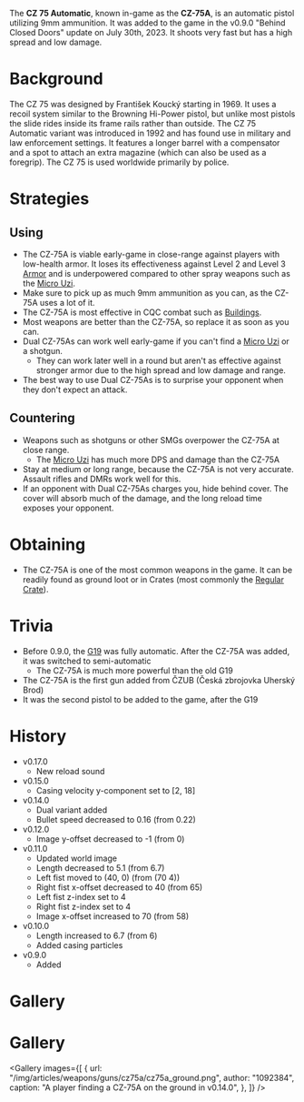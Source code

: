 The **CZ 75 Automatic**, known in-game as the **CZ-75A**, is an automatic pistol utilizing 9mm ammunition. It was added to the game in the v0.9.0 "Behind Closed Doors" update on July 30th, 2023. It shoots very fast but has a high spread and low damage.

# Background

The CZ 75 was designed by František Koucký starting in 1969. It uses a recoil system similar to the Browning Hi-Power pistol, but unlike most pistols the slide rides inside its frame rails rather than outside. The CZ 75 Automatic variant was introduced in 1992 and has found use in military and law enforcement settings. It features a longer barrel with a compensator and a spot to attach an extra magazine (which can also be used as a foregrip). The CZ 75 is used worldwide primarily by police.

# Strategies

## Using

- The CZ-75A is viable early-game in close-range against players with low-health armor. It loses its effectiveness against Level 2 and Level 3 [Armor](/equipment/armor) and is underpowered compared to other spray weapons such as the [Micro Uzi](/weapons/guns/micro_uzi).
- Make sure to pick up as much 9mm ammunition as you can, as the CZ-75A uses a lot of it.
- The CZ-75A is most effective in CQC combat such as [Buildings](/buildings).
- Most weapons are better than the CZ-75A, so replace it as soon as you can.
- Dual CZ-75As can work well early-game if you can't find a [Micro Uzi](/weapons/guns/micro_uzi) or a shotgun.
  - They can work later well in a round but aren't as effective against stronger armor due to the high spread and low damage and range.
- The best way to use Dual CZ-75As is to surprise your opponent when they don't expect an attack.

## Countering

- Weapons such as shotguns or other SMGs overpower the CZ-75A at close range.
  - The [Micro Uzi](/weapons/guns/micro_uzi) has much more DPS and damage than the CZ-75A
- Stay at medium or long range, because the CZ-75A is not very accurate. Assault rifles and DMRs work well for this.
- If an opponent with Dual CZ-75As charges you, hide behind cover. The cover will absorb much of the damage, and the long reload time exposes your opponent.

# Obtaining

- The CZ-75A is one of the most common weapons in the game. It can be readily found as ground loot or in Crates (most commonly the [Regular Crate](/obstacles/regular_crate)).

# Trivia

- Before 0.9.0, the [G19](/weapons/guns/g19) was fully automatic. After the CZ-75A was added, it was switched to semi-automatic
  - The CZ-75A is much more powerful than the old G19
- The CZ-75A is the first gun added from ČZUB (Česká zbrojovka Uherský Brod)
- It was the second pistol to be added to the game, after the G19

# History

- v0.17.0
  - New reload sound
- v0.15.0
  - Casing velocity y-component set to [2, 18]
- v0.14.0
  - Dual variant added
  - Bullet speed decreased to 0.16 (from 0.22)
- v0.12.0
  - Image y-offset decreased to -1 (from 0)
- v0.11.0
  - Updated world image
  - Length decreased to 5.1 (from 6.7)
  - Left fist moved to (40, 0) (from (70 4))
  - Right fist x-offset decreased to 40 (from 65)
  - Left fist z-index set to 4
  - Right fist z-index set to 4
  - Image x-offset increased to 70 (from 58)
- v0.10.0
  - Length increased to 6.7 (from 6)
  - Added casing particles
- v0.9.0
  - Added

# Gallery

# Gallery

<Gallery
  images={[
    {
      url: "/img/articles/weapons/guns/cz75a/cz75a_ground.png",
      author: "1092384",
      caption: "A player finding a CZ-75A on the ground in v0.14.0",
    },
  ]}
/>
